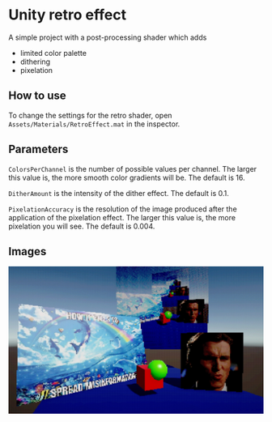 # Unity retro effect

A simple project with a post-processing shader which adds

- limited color palette
- dithering
- pixelation

## How to use

To change the settings for the retro shader, open `Assets/Materials/RetroEffect.mat` in the inspector.

## Parameters

`ColorsPerChannel` is the number of possible values per channel. The larger this value is, the more smooth color gradients will be. The default is 16.

`DitherAmount` is the intensity of the dither effect. The default is 0.1.

`PixelationAccuracy` is the resolution of the image produced after the application of the pixelation effect. The larger this value is, the more pixelation you will see. The default is 0.004.

## Images

![Screenshot](Assets/Images/sample.jpg)
